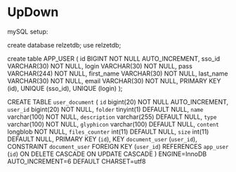 # UpDown
mySQL setup:

create database relzetdb;
use relzetdb;

create table APP_USER ( 
id BIGINT NOT NULL AUTO_INCREMENT, 
sso_id VARCHAR(30) NOT NULL, 
login VARCHAR(30) NOT NULL,
pass VARCHAR(244) NOT NULL,
first_name VARCHAR(30) NOT NULL, 
last_name VARCHAR(30) NOT NULL, 
email VARCHAR(30) NOT NULL, 
PRIMARY KEY (id), 
UNIQUE (sso_id),
UNIQUE (login)
); 


CREATE TABLE `user_document` (
  `id` bigint(20) NOT NULL AUTO_INCREMENT,
  `user_id` bigint(20) NOT NULL,
  `folder` tinyint(1) DEFAULT NULL,
  `name` varchar(100) NOT NULL,
  `description` varchar(255) DEFAULT NULL,
  `type` varchar(100) NOT NULL,
  `glyphicon` varchar(100) DEFAULT NULL,
  `content` longblob NOT NULL,
  `files_counter` int(11) DEFAULT NULL,
  `size` int(11) DEFAULT NULL,
  PRIMARY KEY (`id`),
  KEY `document_user` (`user_id`),
  CONSTRAINT `document_user` FOREIGN KEY (`user_id`) REFERENCES `app_user` (`id`) ON DELETE CASCADE ON UPDATE CASCADE
) ENGINE=InnoDB AUTO_INCREMENT=6 DEFAULT CHARSET=utf8
